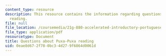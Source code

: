 ```yaml
---
content_type: resource
description: This resource contains the information regarding questions about puxa-puxa
  reading.
file: null
file_location: /coursemedia/21g-880-accelerated-introductory-portuguese-for-spanish-speakers-fall-2013/0eae8d672f780bc34d279f6864d0061d_MIT21G_880F13_readquest3.pdf
file_type: application/pdf
resourcetype: Document
title: Questions about Puxa-Puxa reading
uid: 0eae8d67-2f78-0bc3-4d27-9f6864d0061d
---
```

